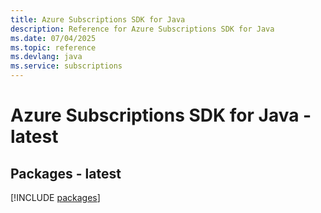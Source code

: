 ```yaml
---
title: Azure Subscriptions SDK for Java
description: Reference for Azure Subscriptions SDK for Java
ms.date: 07/04/2025
ms.topic: reference
ms.devlang: java
ms.service: subscriptions
---
```

# Azure Subscriptions SDK for Java - latest
## Packages - latest
[!INCLUDE [packages](subscriptions-index.md)]